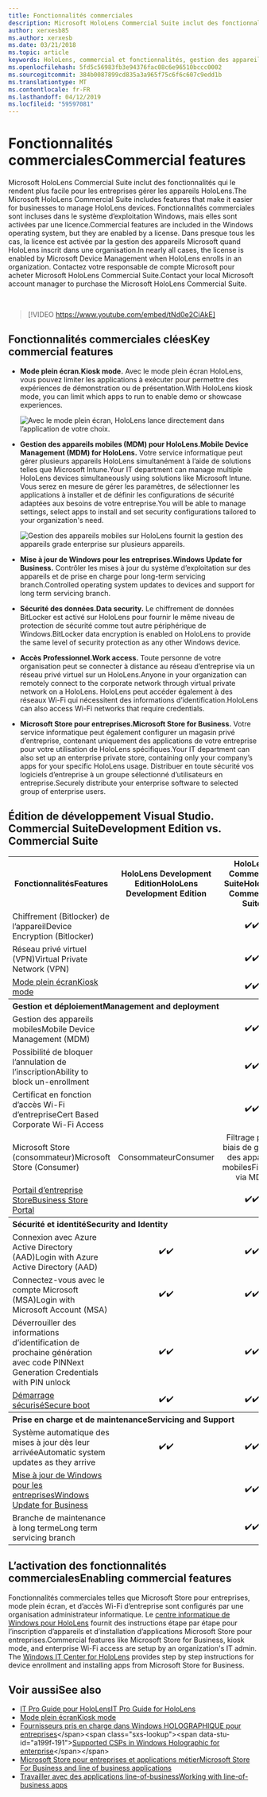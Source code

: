 ```yaml
---
title: Fonctionnalités commerciales
description: Microsoft HoloLens Commercial Suite inclut des fonctionnalités qui le rendent plus facile pour les entreprises gérer les appareils HoloLens.
author: xerxesb85
ms.author: xerxesb
ms.date: 03/21/2018
ms.topic: article
keywords: HoloLens, commercial et fonctionnalités, gestion des appareils mobiles, gestion des appareils mobiles, mode plein écran
ms.openlocfilehash: 5fd5c56983fb3e94376fac08c6e96510bccc0002
ms.sourcegitcommit: 384b0087899cd835a3a965f75c6f6c607c9edd1b
ms.translationtype: MT
ms.contentlocale: fr-FR
ms.lasthandoff: 04/12/2019
ms.locfileid: "59597081"
---
```

# <a name="commercial-features"></a><span data-ttu-id="a199f-104">Fonctionnalités commerciales</span><span class="sxs-lookup"><span data-stu-id="a199f-104">Commercial features</span></span>

<span data-ttu-id="a199f-105">Microsoft HoloLens Commercial Suite inclut des fonctionnalités qui le rendent plus facile pour les entreprises gérer les appareils HoloLens.</span><span class="sxs-lookup"><span data-stu-id="a199f-105">The Microsoft HoloLens Commercial Suite includes features that make it easier for businesses to manage HoloLens devices.</span></span> <span data-ttu-id="a199f-106">Fonctionnalités commerciales sont incluses dans le système d’exploitation Windows, mais elles sont activées par une licence.</span><span class="sxs-lookup"><span data-stu-id="a199f-106">Commercial features are included in the Windows operating system, but they are enabled by a license.</span></span> <span data-ttu-id="a199f-107">Dans presque tous les cas, la licence est activée par la gestion des appareils Microsoft quand HoloLens inscrit dans une organisation.</span><span class="sxs-lookup"><span data-stu-id="a199f-107">In nearly all cases, the license is enabled by Microsoft Device Management when HoloLens enrolls in an organization.</span></span> <span data-ttu-id="a199f-108">Contactez votre responsable de compte Microsoft pour acheter Microsoft HoloLens Commercial Suite.</span><span class="sxs-lookup"><span data-stu-id="a199f-108">Contact your local Microsoft account manager to purchase the Microsoft HoloLens Commercial Suite.</span></span>

&nbsp;

>[!VIDEO https://www.youtube.com/embed/tNd0e2CiAkE]

## <a name="key-commercial-features"></a><span data-ttu-id="a199f-109">Fonctionnalités commerciales clées</span><span class="sxs-lookup"><span data-stu-id="a199f-109">Key commercial features</span></span>

* <span data-ttu-id="a199f-110">**Mode plein écran.**</span><span class="sxs-lookup"><span data-stu-id="a199f-110">**Kiosk mode.**</span></span> <span data-ttu-id="a199f-111">Avec le mode plein écran HoloLens, vous pouvez limiter les applications à exécuter pour permettre des expériences de démonstration ou de présentation.</span><span class="sxs-lookup"><span data-stu-id="a199f-111">With HoloLens kiosk mode, you can limit which apps to run to enable demo or showcase experiences.</span></span>

  ![Avec le mode plein écran, HoloLens lance directement dans l’application de votre choix.](images/201608-kioskmode-400px.png)

* <span data-ttu-id="a199f-113">**Gestion des appareils mobiles (MDM) pour HoloLens.**</span><span class="sxs-lookup"><span data-stu-id="a199f-113">**Mobile Device Management (MDM) for HoloLens.**</span></span> <span data-ttu-id="a199f-114">Votre service informatique peut gérer plusieurs appareils HoloLens simultanément à l’aide de solutions telles que Microsoft Intune.</span><span class="sxs-lookup"><span data-stu-id="a199f-114">Your IT department can manage multiple HoloLens devices simultaneously using solutions like Microsoft Intune.</span></span> <span data-ttu-id="a199f-115">Vous serez en mesure de gérer les paramètres, de sélectionner les applications à installer et de définir les configurations de sécurité adaptées aux besoins de votre entreprise.</span><span class="sxs-lookup"><span data-stu-id="a199f-115">You will be able to manage settings, select apps to install and set security configurations tailored to your organization's need.</span></span>

  ![Gestion des appareils mobiles sur HoloLens fournit la gestion des appareils grade enterprise sur plusieurs appareils.](images/201608-enterprisemanagement-400px.png)
  
* <span data-ttu-id="a199f-117">**Mise à jour de Windows pour les entreprises.**</span><span class="sxs-lookup"><span data-stu-id="a199f-117">**Windows Update for Business.**</span></span> <span data-ttu-id="a199f-118">Contrôler les mises à jour du système d’exploitation sur des appareils et de prise en charge pour long-term servicing branch.</span><span class="sxs-lookup"><span data-stu-id="a199f-118">Controlled operating system updates to devices and support for long term servicing branch.</span></span>
* <span data-ttu-id="a199f-119">**Sécurité des données.**</span><span class="sxs-lookup"><span data-stu-id="a199f-119">**Data security.**</span></span> <span data-ttu-id="a199f-120">Le chiffrement de données BitLocker est activé sur HoloLens pour fournir le même niveau de protection de sécurité comme tout autre périphérique de Windows.</span><span class="sxs-lookup"><span data-stu-id="a199f-120">BitLocker data encryption is enabled on HoloLens to provide the same level of security protection as any other Windows device.</span></span>
* <span data-ttu-id="a199f-121">**Accès Professionnel.**</span><span class="sxs-lookup"><span data-stu-id="a199f-121">**Work access.**</span></span> <span data-ttu-id="a199f-122">Toute personne de votre organisation peut se connecter à distance au réseau d’entreprise via un réseau privé virtuel sur un HoloLens.</span><span class="sxs-lookup"><span data-stu-id="a199f-122">Anyone in your organization can remotely connect to the corporate network through virtual private network on a HoloLens.</span></span> <span data-ttu-id="a199f-123">HoloLens peut accéder également à des réseaux Wi-Fi qui nécessitent des informations d’identification.</span><span class="sxs-lookup"><span data-stu-id="a199f-123">HoloLens can also access Wi-Fi networks that require credentials.</span></span>
* <span data-ttu-id="a199f-124">**Microsoft Store pour entreprises.**</span><span class="sxs-lookup"><span data-stu-id="a199f-124">**Microsoft Store for Business.**</span></span> <span data-ttu-id="a199f-125">Votre service informatique peut également configurer un magasin privé d’entreprise, contenant uniquement des applications de votre entreprise pour votre utilisation de HoloLens spécifiques.</span><span class="sxs-lookup"><span data-stu-id="a199f-125">Your IT department can also set up an enterprise private store, containing only your company’s apps for your specific HoloLens usage.</span></span> <span data-ttu-id="a199f-126">Distribuer en toute sécurité vos logiciels d’entreprise à un groupe sélectionné d’utilisateurs en entreprise.</span><span class="sxs-lookup"><span data-stu-id="a199f-126">Securely distribute your enterprise software to selected group of enterprise users.</span></span>

## <a name="development-edition-vs-commercial-suite"></a><span data-ttu-id="a199f-127">Édition de développement Visual Studio. Commercial Suite</span><span class="sxs-lookup"><span data-stu-id="a199f-127">Development Edition vs. Commercial Suite</span></span>

<table>
<tr>
<th><span data-ttu-id="a199f-128">Fonctionnalités</span><span class="sxs-lookup"><span data-stu-id="a199f-128">Features</span></span></th><th><span data-ttu-id="a199f-129">HoloLens Development Edition</span><span class="sxs-lookup"><span data-stu-id="a199f-129">HoloLens Development Edition</span></span></th><th><span data-ttu-id="a199f-130">HoloLens Commercial Suite</span><span class="sxs-lookup"><span data-stu-id="a199f-130">HoloLens Commercial Suite</span></span></th><th><span data-ttu-id="a199f-131">HoloLens 2</span><span class="sxs-lookup"><span data-stu-id="a199f-131">HoloLens 2</span></span></th>
</tr><tr>
<td><span data-ttu-id="a199f-132">Chiffrement (Bitlocker) de l’appareil</span><span class="sxs-lookup"><span data-stu-id="a199f-132">Device Encryption (Bitlocker)</span></span></td><td></td><td style="text-align: center;"><span data-ttu-id="a199f-133">✔️</span><span class="sxs-lookup"><span data-stu-id="a199f-133">✔️</span></span></td><td style="text-align: center;"><span data-ttu-id="a199f-134">✔️</span><span class="sxs-lookup"><span data-stu-id="a199f-134">✔️</span></span></td>
</tr><tr>
<td><span data-ttu-id="a199f-135">Réseau privé virtuel (VPN)</span><span class="sxs-lookup"><span data-stu-id="a199f-135">Virtual Private Network (VPN)</span></span></td><td></td><td style="text-align: center;"><span data-ttu-id="a199f-136">✔️</span><span class="sxs-lookup"><span data-stu-id="a199f-136">✔️</span></span></td><td style="text-align: center;"><span data-ttu-id="a199f-137">✔️</span><span class="sxs-lookup"><span data-stu-id="a199f-137">✔️</span></span></td>
</tr><tr>
<td><span data-ttu-id="a199f-138"><a href="using-the-windows-device-portal.md#kiosk-mode">Mode plein écran</a></span><span class="sxs-lookup"><span data-stu-id="a199f-138"><a href="using-the-windows-device-portal.md#kiosk-mode">Kiosk mode</a></span></span></td><td></td><td style="text-align: center;"><span data-ttu-id="a199f-139">✔️</span><span class="sxs-lookup"><span data-stu-id="a199f-139">✔️</span></span></td><td style="text-align: center;"><span data-ttu-id="a199f-140">✔️</span><span class="sxs-lookup"><span data-stu-id="a199f-140">✔️</span></span></td>
</tr><tr>
<th colspan="3" style="text-align: left;"> <span data-ttu-id="a199f-141">Gestion et déploiement</span><span class="sxs-lookup"><span data-stu-id="a199f-141">Management and deployment</span></span></th>
</tr><tr>
<td><span data-ttu-id="a199f-142">Gestion des appareils mobiles</span><span class="sxs-lookup"><span data-stu-id="a199f-142">Mobile Device Management (MDM)</span></span></td><td style="text-align: center;"></td><td style="text-align: center;"><span data-ttu-id="a199f-143">✔️</span><span class="sxs-lookup"><span data-stu-id="a199f-143">✔️</span></span></td><td style="text-align: center;"><span data-ttu-id="a199f-144">✔️</span><span class="sxs-lookup"><span data-stu-id="a199f-144">✔️</span></span></td>
</tr><tr>
<td><span data-ttu-id="a199f-145">Possibilité de bloquer l’annulation de l’inscription</span><span class="sxs-lookup"><span data-stu-id="a199f-145">Ability to block un-enrollment</span></span></td><td></td><td style="text-align: center;"><span data-ttu-id="a199f-146">✔️</span><span class="sxs-lookup"><span data-stu-id="a199f-146">✔️</span></span></td><td style="text-align: center;"><span data-ttu-id="a199f-147">✔️</span><span class="sxs-lookup"><span data-stu-id="a199f-147">✔️</span></span></td>
</tr><tr>
<td><span data-ttu-id="a199f-148">Certificat en fonction d’accès Wi-Fi d’entreprise</span><span class="sxs-lookup"><span data-stu-id="a199f-148">Cert Based Corporate Wi-Fi Access</span></span></td><td></td><td style="text-align: center;"><span data-ttu-id="a199f-149">✔️</span><span class="sxs-lookup"><span data-stu-id="a199f-149">✔️</span></span></td><td style="text-align: center;"><span data-ttu-id="a199f-150">✔️</span><span class="sxs-lookup"><span data-stu-id="a199f-150">✔️</span></span></td>
</tr><tr>
<td><span data-ttu-id="a199f-151">Microsoft Store (consommateur)</span><span class="sxs-lookup"><span data-stu-id="a199f-151">Microsoft Store (Consumer)</span></span></td><td style="text-align: center;"><span data-ttu-id="a199f-152">Consommateur</span><span class="sxs-lookup"><span data-stu-id="a199f-152">Consumer</span></span></td><td style="text-align: center;"><span data-ttu-id="a199f-153">Filtrage par le biais de gestion des appareils mobiles</span><span class="sxs-lookup"><span data-stu-id="a199f-153">Filtering via MDM</span></span></td><td style="text-align: center;"><span data-ttu-id="a199f-154">Filtrage par le biais de gestion des appareils mobiles</span><span class="sxs-lookup"><span data-stu-id="a199f-154">Filtering via MDM</span></span></td>
</tr><tr>
<td><span data-ttu-id="a199f-155"><a href="https://technet.microsoft.com/itpro/windows/manage/working-with-line-of-business-apps">Portail d’entreprise Store</a></span><span class="sxs-lookup"><span data-stu-id="a199f-155"><a href="https://technet.microsoft.com/itpro/windows/manage/working-with-line-of-business-apps">Business Store Portal</a></span></span></td><td></td><td style="text-align: center;"><span data-ttu-id="a199f-156">✔️</span><span class="sxs-lookup"><span data-stu-id="a199f-156">✔️</span></span></td><td style="text-align: center;"><span data-ttu-id="a199f-157">✔️</span><span class="sxs-lookup"><span data-stu-id="a199f-157">✔️</span></span></td>
</tr><tr>
<th colspan="3" style="text-align: left;"> <span data-ttu-id="a199f-158">Sécurité et identité</span><span class="sxs-lookup"><span data-stu-id="a199f-158">Security and Identity</span></span></th>
</tr><tr>
<td><span data-ttu-id="a199f-159">Connexion avec Azure Active Directory (AAD)</span><span class="sxs-lookup"><span data-stu-id="a199f-159">Login with Azure Active Directory (AAD)</span></span></td><td style="text-align: center;"><span data-ttu-id="a199f-160">✔️</span><span class="sxs-lookup"><span data-stu-id="a199f-160">✔️</span></span></td><td style="text-align: center;"><span data-ttu-id="a199f-161">✔️</span><span class="sxs-lookup"><span data-stu-id="a199f-161">✔️</span></span></td><td style="text-align: center;"><span data-ttu-id="a199f-162">✔️</span><span class="sxs-lookup"><span data-stu-id="a199f-162">✔️</span></span></td>
</tr><tr>
<td><span data-ttu-id="a199f-163">Connectez-vous avec le compte Microsoft (MSA)</span><span class="sxs-lookup"><span data-stu-id="a199f-163">Login with Microsoft Account (MSA)</span></span></td><td style="text-align: center;"><span data-ttu-id="a199f-164">✔️</span><span class="sxs-lookup"><span data-stu-id="a199f-164">✔️</span></span></td><td style="text-align: center;"><span data-ttu-id="a199f-165">✔️</span><span class="sxs-lookup"><span data-stu-id="a199f-165">✔️</span></span></td><td style="text-align: center;"><span data-ttu-id="a199f-166">✔️</span><span class="sxs-lookup"><span data-stu-id="a199f-166">✔️</span></span></td>
</tr><tr>
<td><span data-ttu-id="a199f-167">Déverrouiller des informations d’identification de prochaine génération avec code PIN</span><span class="sxs-lookup"><span data-stu-id="a199f-167">Next Generation Credentials with PIN unlock</span></span></td><td style="text-align: center;"><span data-ttu-id="a199f-168">✔️</span><span class="sxs-lookup"><span data-stu-id="a199f-168">✔️</span></span></td><td style="text-align: center;"><span data-ttu-id="a199f-169">✔️</span><span class="sxs-lookup"><span data-stu-id="a199f-169">✔️</span></span></td><td style="text-align: center;"><span data-ttu-id="a199f-170">✔️</span><span class="sxs-lookup"><span data-stu-id="a199f-170">✔️</span></span></td>
</tr><tr>
<td><span data-ttu-id="a199f-171"><a href="https://msdn.microsoft.com/windows/hardware/commercialize/manufacture/desktop/secure-boot-overview">Démarrage sécurisé</a></span><span class="sxs-lookup"><span data-stu-id="a199f-171"><a href="https://msdn.microsoft.com/windows/hardware/commercialize/manufacture/desktop/secure-boot-overview">Secure boot</a></span></span></td><td style="text-align: center;"><span data-ttu-id="a199f-172">✔️</span><span class="sxs-lookup"><span data-stu-id="a199f-172">✔️</span></span></td><td style="text-align: center;"><span data-ttu-id="a199f-173">✔️</span><span class="sxs-lookup"><span data-stu-id="a199f-173">✔️</span></span></td><td style="text-align: center;"><span data-ttu-id="a199f-174">✔️</span><span class="sxs-lookup"><span data-stu-id="a199f-174">✔️</span></span></td>
</tr><tr>
<th colspan="3" style="text-align: left;"> <span data-ttu-id="a199f-175">Prise en charge et de maintenance</span><span class="sxs-lookup"><span data-stu-id="a199f-175">Servicing and Support</span></span></th>
</tr><tr>
<td><span data-ttu-id="a199f-176">Système automatique des mises à jour dès leur arrivée</span><span class="sxs-lookup"><span data-stu-id="a199f-176">Automatic system updates as they arrive</span></span></td><td style="text-align: center;"><span data-ttu-id="a199f-177">✔️</span><span class="sxs-lookup"><span data-stu-id="a199f-177">✔️</span></span></td><td style="text-align: center;"><span data-ttu-id="a199f-178">✔️</span><span class="sxs-lookup"><span data-stu-id="a199f-178">✔️</span></span></td><td style="text-align: center;"><span data-ttu-id="a199f-179">✔️</span><span class="sxs-lookup"><span data-stu-id="a199f-179">✔️</span></span></td>
</tr><tr>
<td><span data-ttu-id="a199f-180"><a href="https://technet.microsoft.com/itpro/windows/plan/windows-update-for-business">Mise à jour de Windows pour les entreprises</a></span><span class="sxs-lookup"><span data-stu-id="a199f-180"><a href="https://technet.microsoft.com/itpro/windows/plan/windows-update-for-business">Windows Update for Business</a></span></span></td><td></td><td style="text-align: center;"><span data-ttu-id="a199f-181">✔️</span><span class="sxs-lookup"><span data-stu-id="a199f-181">✔️</span></span></td><td style="text-align: center;"><span data-ttu-id="a199f-182">✔️</span><span class="sxs-lookup"><span data-stu-id="a199f-182">✔️</span></span></td>
</tr><tr>
<td><span data-ttu-id="a199f-183">Branche de maintenance à long terme</span><span class="sxs-lookup"><span data-stu-id="a199f-183">Long term servicing branch</span></span></td><td></td><td style="text-align: center;"><span data-ttu-id="a199f-184">✔️</span><span class="sxs-lookup"><span data-stu-id="a199f-184">✔️</span></span></td><td style="text-align: center;"><span data-ttu-id="a199f-185">✔️</span><span class="sxs-lookup"><span data-stu-id="a199f-185">✔️</span></span></td>
</tr>
</table>



## <a name="enabling-commercial-features"></a><span data-ttu-id="a199f-186">L’activation des fonctionnalités commerciales</span><span class="sxs-lookup"><span data-stu-id="a199f-186">Enabling commercial features</span></span>

<span data-ttu-id="a199f-187">Fonctionnalités commerciales telles que Microsoft Store pour entreprises, mode plein écran, et d’accès Wi-Fi d’entreprise sont configurés par une organisation administrateur informatique. Le [centre informatique de Windows pour HoloLens](https://technet.microsoft.com/itpro/hololens/index) fournit des instructions étape par étape pour l’inscription d’appareils et d’installation d’applications Microsoft Store pour entreprises.</span><span class="sxs-lookup"><span data-stu-id="a199f-187">Commercial features like Microsoft Store for Business, kiosk mode, and enterprise Wi-Fi access are setup by an organization's IT admin. The [Windows IT Center for HoloLens](https://technet.microsoft.com/itpro/hololens/index) provides step by step instructions for device enrollment and installing apps from Microsoft Store for Business.</span></span>

## <a name="see-also"></a><span data-ttu-id="a199f-188">Voir aussi</span><span class="sxs-lookup"><span data-stu-id="a199f-188">See also</span></span>
* [<span data-ttu-id="a199f-189">IT Pro Guide pour HoloLens</span><span class="sxs-lookup"><span data-stu-id="a199f-189">IT Pro Guide for HoloLens</span></span>](https://technet.microsoft.com/itpro/hololens/index)
* [<span data-ttu-id="a199f-190">Mode plein écran</span><span class="sxs-lookup"><span data-stu-id="a199f-190">Kiosk mode</span></span>](using-the-windows-device-portal.md#kiosk-mode)
* <span data-ttu-id="a199f-191">[Fournisseurs pris en charge dans Windows HOLOGRAPHIQUE pour entreprises](https://msdn.microsoft.com/library/windows/hardware/dn920025(v=vs.85).aspx#HoloLens)</span><span class="sxs-lookup"><span data-stu-id="a199f-191">[Supported CSPs in Windows Holographic for enterprise](https://msdn.microsoft.com/library/windows/hardware/dn920025(v=vs.85).aspx#HoloLens)</span></span>
* [<span data-ttu-id="a199f-192">Microsoft Store pour entreprises et applications métier</span><span class="sxs-lookup"><span data-stu-id="a199f-192">Microsoft Store For Business and line of business applications</span></span>](https://blogs.technet.microsoft.com/sbucci/2016/04/13/windows-store-for-business-and-line-of-business-applications/)
* [<span data-ttu-id="a199f-193">Travailler avec des applications line-of-business</span><span class="sxs-lookup"><span data-stu-id="a199f-193">Working with line-of-business apps</span></span>](https://technet.microsoft.com/itpro/windows/manage/working-with-line-of-business-apps)
